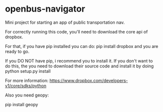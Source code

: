 # openbus-navigator
Mini project for starting an app of public transportation nav.

For correctly running this code, you'll need to download the core api of dropbox.

For that, if you have pip installed you can do: pip install dropbox
and you are ready to go. 

If you DO NOT have pip, i recommend you to install it. If you don't want to do this, the you need to download their source code and install it by doing python setup.py install

For more information: https://www.dropbox.com/developers-v1/core/sdks/python

Also you need geopy:

pip install geopy